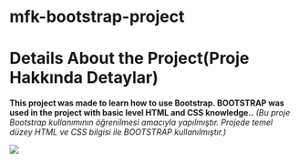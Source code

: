 # mfk-bootstrap-project

<h1>Details About the Project(Proje Hakkında Detaylar)</h1>
<b>
This project was made to learn how to use Bootstrap.
BOOTSTRAP was used in the project with basic level HTML and CSS knowledge..</b>
</hr>
  <i>(Bu proje Bootstrap kullanımının öğrenilmesi amacıyla yapılmıştır.
Projede temel düzey HTML ve CSS bilgisi ile BOOTSTRAP kullanılmıştır.)</i>

![](https://github.com/MFKORKMAZ42/bootstrap-project/blob/master/bootgif.gif)


